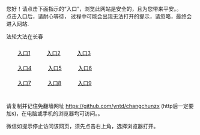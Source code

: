您好！请点击下面指示的“入口”，浏览此网站是安全的，且为您带来平安。。 <br/>
点击入口后，请耐心等待， 过程中可能会出现无法打开的提示，请忽略，最终会进入网站. </br>

法轮大法在长春<br/>
<div style="padding:10px"><a style="margin:20px" target="_blank" href="https://dmt53sb4h04p2.cloudfront.net/2Qpsp?wyfqckkh" id="ccLink1" rel="nofollow">入口1</a> <a target="_blank" style="margin:20px" href="https://d395su8dtio5b9.cloudfront.net/2Qpsp?snsmmvj" id="ccLink2" rel="nofollow">入口2</a> <a style="margin:20px" target="_blank" href="https://d3hyzgzheb0k8o.cloudfront.net/2Qpsp?npyosoc" id="ccLink3" rel="nofollow">入口3</a></div>

<div style="padding:10px" ><a style="margin:20px" target="_blank" href="https://dmt53sb4h04p2.cloudfront.net/2Qpsp?wyfqckkh" id="ccLink4" rel="nofollow">入口4</a> <a style="margin:20px" href="https://d395su8dtio5b9.cloudfront.net/2Qpsp?snsmmvj" target="_blank" id="ccLink5" rel="nofollow">入口5</a> <a style="margin:20px" href="https://d3hyzgzheb0k8o.cloudfront.net/2Qpsp?npyosoc" target="_blank" id="ccLink6" rel="nofollow">入口6</a></div>

<div style="padding:10px"><a style="margin:20px" target="_blank" href="https://dmt53sb4h04p2.cloudfront.net/2Qpsp?wyfqckkh" id="ccLink7" rel="nofollow">入口7</a> <a style="margin:20px" href="https://d395su8dtio5b9.cloudfront.net/2Qpsp?snsmmvj" target="_blank" id="ccLink8" rel="nofollow">入口8</a> <a style="margin:20px" target="_blank" href="https://d3hyzgzheb0k8o.cloudfront.net/2Qpsp?npyosoc" id="ccLink9" rel="nofollow">入口9</a></div>

<br/>



请复制并记住免翻墙网址 https://github.com/yntd/changchunzx (http后一定要加s)，在电脑或手机的浏览器均可访问。。<br/>

微信如提示停止访问该网页，须先点击右上角，选择浏览器打开。

